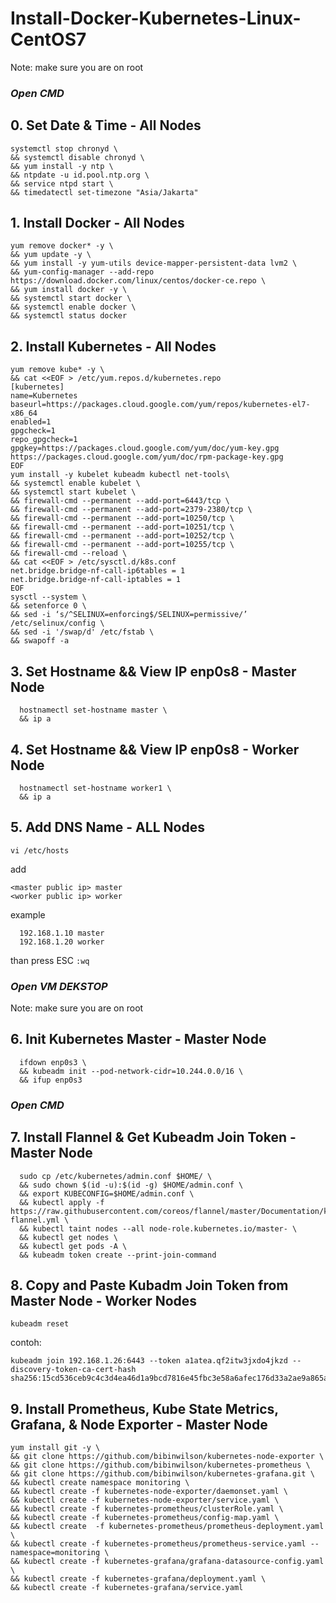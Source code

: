 # Install-Docker-Kubernetes-Linux-CentOS7

Note: make sure you are on root
### *Open CMD*
## 0. Set Date & Time - All Nodes
```
systemctl stop chronyd \
&& systemctl disable chronyd \
&& yum install -y ntp \
&& ntpdate -u id.pool.ntp.org \
&& service ntpd start \
&& timedatectl set-timezone "Asia/Jakarta"
```
## 1. Install Docker - All Nodes
```
yum remove docker* -y \
&& yum update -y \
&& yum install -y yum-utils device-mapper-persistent-data lvm2 \
&& yum-config-manager --add-repo https://download.docker.com/linux/centos/docker-ce.repo \
&& yum install docker -y \
&& systemctl start docker \
&& systemctl enable docker \
&& systemctl status docker
```

## 2. Install Kubernetes - All Nodes
```
yum remove kube* -y \
&& cat <<EOF > /etc/yum.repos.d/kubernetes.repo
[kubernetes]
name=Kubernetes
baseurl=https://packages.cloud.google.com/yum/repos/kubernetes-el7-x86_64
enabled=1
gpgcheck=1
repo_gpgcheck=1
gpgkey=https://packages.cloud.google.com/yum/doc/yum-key.gpg https://packages.cloud.google.com/yum/doc/rpm-package-key.gpg
EOF
yum install -y kubelet kubeadm kubectl net-tools\
&& systemctl enable kubelet \
&& systemctl start kubelet \
&& firewall-cmd --permanent --add-port=6443/tcp \
&& firewall-cmd --permanent --add-port=2379-2380/tcp \
&& firewall-cmd --permanent --add-port=10250/tcp \
&& firewall-cmd --permanent --add-port=10251/tcp \
&& firewall-cmd --permanent --add-port=10252/tcp \
&& firewall-cmd --permanent --add-port=10255/tcp \
&& firewall-cmd --reload \
&& cat <<EOF > /etc/sysctl.d/k8s.conf
net.bridge.bridge-nf-call-ip6tables = 1
net.bridge.bridge-nf-call-iptables = 1
EOF
sysctl --system \
&& setenforce 0 \
&& sed -i ‘s/^SELINUX=enforcing$/SELINUX=permissive/’ /etc/selinux/config \
&& sed -i '/swap/d' /etc/fstab \
&& swapoff -a
```
## 3. Set Hostname && View IP enp0s8 - Master Node
```
  hostnamectl set-hostname master \
  && ip a
```
## 4. Set Hostname && View IP enp0s8 - Worker Node
```
  hostnamectl set-hostname worker1 \
  && ip a
```
## 5. Add DNS Name - ALL Nodes
```
vi /etc/hosts
```

add
```
<master public ip> master
<worker public ip> worker
```
example 
```
  192.168.1.10 master
  192.168.1.20 worker
```
than press ESC ```:wq```

### *Open VM DEKSTOP*
Note: make sure you are on root
## 6. Init Kubernetes Master - Master Node
```
  ifdown enp0s3 \
  && kubeadm init --pod-network-cidr=10.244.0.0/16 \
  && ifup enp0s3
```
### *Open CMD*
## 7. Install Flannel & Get Kubeadm Join Token - Master Node
```
  sudo cp /etc/kubernetes/admin.conf $HOME/ \
  && sudo chown $(id -u):$(id -g) $HOME/admin.conf \
  && export KUBECONFIG=$HOME/admin.conf \
  && kubectl apply -f https://raw.githubusercontent.com/coreos/flannel/master/Documentation/kube-flannel.yml \
  && kubectl taint nodes --all node-role.kubernetes.io/master- \
  && kubectl get nodes \
  && kubectl get pods -A \
  && kubeadm token create --print-join-command
```
## 8. Copy and Paste Kubadm Join Token from Master Node - Worker Nodes

```
kubeadm reset
```
contoh:
```
kubeadm join 192.168.1.26:6443 --token a1atea.qf2itw3jxdo4jkzd --discovery-token-ca-cert-hash sha256:15cd536ceb9c4c3d4ea46d1a9bcd7816e45fbc3e58a6afec176d33a2ae9a865a
```

## 9. Install Prometheus, Kube State Metrics,  Grafana, & Node Exporter - Master Node
```
yum install git -y \
&& git clone https://github.com/bibinwilson/kubernetes-node-exporter \
&& git clone https://github.com/bibinwilson/kubernetes-prometheus \
&& git clone https://github.com/bibinwilson/kubernetes-grafana.git \
&& kubectl create namespace monitoring \
&& kubectl create -f kubernetes-node-exporter/daemonset.yaml \
&& kubectl create -f kubernetes-node-exporter/service.yaml \
&& kubectl create -f kubernetes-prometheus/clusterRole.yaml \
&& kubectl create -f kubernetes-prometheus/config-map.yaml \
&& kubectl create  -f kubernetes-prometheus/prometheus-deployment.yaml \
&& kubectl create -f kubernetes-prometheus/prometheus-service.yaml --namespace=monitoring \
&& kubectl create -f kubernetes-grafana/grafana-datasource-config.yaml \
&& kubectl create -f kubernetes-grafana/deployment.yaml \
&& kubectl create -f kubernetes-grafana/service.yaml
```
